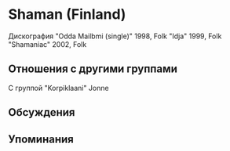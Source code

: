 # Shaman (Finland)

Дискография
"Odda Mailbmi (single)" 1998, Folk
"Idja" 1999, Folk
"Shamaniac" 2002, Folk

## Отношения с другими группами

C группой "Korpiklaani" Jonne

## Обсуждения


## Упоминания

